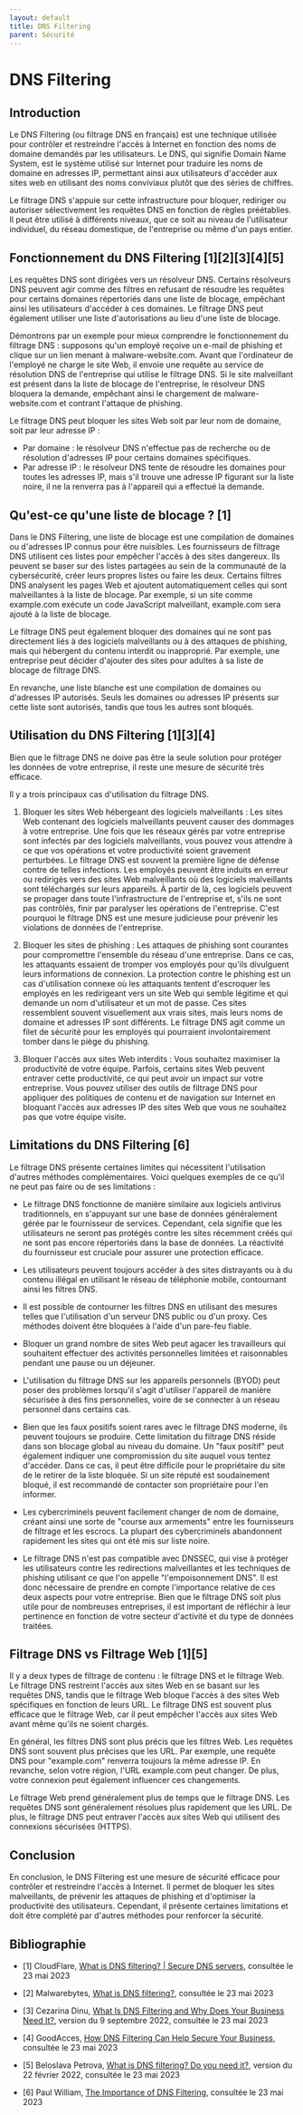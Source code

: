 ```yaml
---
layout: default
title: DNS Filtering
parent: Sécurité
---
```

# DNS Filtering

## Introduction

Le DNS Filtering (ou filtrage DNS en français) est une technique utilisée pour contrôler et restreindre l'accès à Internet en fonction des noms de domaine demandés par les utilisateurs. Le DNS, qui signifie Domain Name System, est le système utilisé sur Internet pour traduire les noms de domaine en adresses IP, permettant ainsi aux utilisateurs d'accéder aux sites web en utilisant des noms conviviaux plutôt que des séries de chiffres.

Le filtrage DNS s'appuie sur cette infrastructure pour bloquer, rediriger ou autoriser sélectivement les requêtes DNS en fonction de règles préétablies. Il peut être utilisé à différents niveaux, que ce soit au niveau de l'utilisateur individuel, du réseau domestique, de l'entreprise ou même d'un pays entier.

## Fonctionnement du DNS Filtering [1][2][3][4][5] 

Les requêtes DNS sont dirigées vers un résolveur DNS. Certains résolveurs DNS peuvent agir comme des filtres en refusant de résoudre les requêtes pour certains domaines répertoriés dans une liste de blocage, empêchant ainsi les utilisateurs d'accéder à ces domaines. Le filtrage DNS peut également utiliser une liste d'autorisations au lieu d'une liste de blocage.

Démontrons par un exemple pour mieux comprendre le fonctionnement du filtrage DNS : supposons qu'un employé reçoive un e-mail de phishing et clique sur un lien menant à malware-website.com. Avant que l'ordinateur de l'employé ne charge le site Web, il envoie une requête au service de résolution DNS de l'entreprise qui utilise le filtrage DNS. Si le site malveillant est présent dans la liste de blocage de l'entreprise, le résolveur DNS bloquera la demande, empêchant ainsi le chargement de malware-website.com et contrant l'attaque de phishing.

Le filtrage DNS peut bloquer les sites Web soit par leur nom de domaine, soit par leur adresse IP :

* Par domaine : le résolveur DNS n'effectue pas de recherche ou de résolution d'adresses IP pour certains domaines spécifiques.
* Par adresse IP : le résolveur DNS tente de résoudre les domaines pour toutes les adresses IP, mais s'il trouve une adresse IP figurant sur la liste noire, il ne la renverra pas à l'appareil qui a effectué la demande.

## Qu'est-ce qu'une liste de blocage ? [1]

Dans le DNS Filtering, une liste de blocage est une compilation de domaines ou d'adresses IP connus pour être nuisibles. Les fournisseurs de filtrage DNS utilisent ces listes pour empêcher l'accès à des sites dangereux. Ils peuvent se baser sur des listes partagées au sein de la communauté de la cybersécurité, créer leurs propres listes ou faire les deux. Certains filtres DNS analysent les pages Web et ajoutent automatiquement celles qui sont malveillantes à la liste de blocage. Par exemple, si un site comme example.com exécute un code JavaScript malveillant, example.com sera ajouté à la liste de blocage.

Le filtrage DNS peut également bloquer des domaines qui ne sont pas directement liés à des logiciels malveillants ou à des attaques de phishing, mais qui hébergent du contenu interdit ou inapproprié. Par exemple, une entreprise peut décider d'ajouter des sites pour adultes à sa liste de blocage de filtrage DNS.

En revanche, une liste blanche est une compilation de domaines ou d'adresses IP autorisés. Seuls les domaines ou adresses IP présents sur cette liste sont autorisés, tandis que tous les autres sont bloqués.

## Utilisation du DNS Filtering [1][3][4]

Bien que le filtrage DNS ne doive pas être la seule solution pour protéger les données de votre entreprise, il reste une mesure de sécurité très efficace.

Il y a trois principaux cas d'utilisation du filtrage DNS.

1. Bloquer les sites Web hébergeant des logiciels malveillants :
Les sites Web contenant des logiciels malveillants peuvent causer des dommages à votre entreprise. Une fois que les réseaux gérés par votre entreprise sont infectés par des logiciels malveillants, vous pouvez vous attendre à ce que vos opérations et votre productivité soient gravement perturbées. Le filtrage DNS est souvent la première ligne de défense contre de telles infections.
Les employés peuvent être induits en erreur ou redirigés vers des sites Web malveillants où des logiciels malveillants sont téléchargés sur leurs appareils. À partir de là, ces logiciels peuvent se propager dans toute l'infrastructure de l'entreprise et, s'ils ne sont pas contrôlés, finir par paralyser les opérations de l'entreprise. C'est pourquoi le filtrage DNS est une mesure judicieuse pour prévenir les violations de données de l'entreprise.

2. Bloquer les sites de phishing :
Les attaques de phishing sont courantes pour compromettre l'ensemble du réseau d'une entreprise. Dans ce cas, les attaquants essaient de tromper vos employés pour qu'ils divulguent leurs informations de connexion. La protection contre le phishing est un cas d'utilisation connexe où les attaquants tentent d'escroquer les employés en les redirigeant vers un site Web qui semble légitime et qui demande un nom d'utilisateur et un mot de passe. Ces sites ressemblent souvent visuellement aux vrais sites, mais leurs noms de domaine et adresses IP sont différents.
Le filtrage DNS agit comme un filet de sécurité pour les employés qui pourraient involontairement tomber dans le piège du phishing.

3. Bloquer l'accès aux sites Web interdits :
Vous souhaitez maximiser la productivité de votre équipe. Parfois, certains sites Web peuvent entraver cette productivité, ce qui peut avoir un impact sur votre entreprise. Vous pouvez utiliser des outils de filtrage DNS pour appliquer des politiques de contenu et de navigation sur Internet en bloquant l'accès aux adresses IP des sites Web que vous ne souhaitez pas que votre équipe visite.

## Limitations du DNS Filtering [6]

Le filtrage DNS présente certaines limites qui nécessitent l'utilisation d'autres méthodes complémentaires. Voici quelques exemples de ce qu'il ne peut pas faire ou de ses limitations :

* Le filtrage DNS fonctionne de manière similaire aux logiciels antivirus traditionnels, en s'appuyant sur une base de données généralement gérée par le fournisseur de services. Cependant, cela signifie que les utilisateurs ne seront pas protégés contre les sites récemment créés qui ne sont pas encore répertoriés dans la base de données. La réactivité du fournisseur est cruciale pour assurer une protection efficace.

* Les utilisateurs peuvent toujours accéder à des sites distrayants ou à du contenu illégal en utilisant le réseau de téléphonie mobile, contournant ainsi les filtres DNS.

* Il est possible de contourner les filtres DNS en utilisant des mesures telles que l'utilisation d'un serveur DNS public ou d'un proxy. Ces méthodes doivent être bloquées à l'aide d'un pare-feu fiable.

* Bloquer un grand nombre de sites Web peut agacer les travailleurs qui souhaitent effectuer des activités personnelles limitées et raisonnables pendant une pause ou un déjeuner.

* L'utilisation du filtrage DNS sur les appareils personnels (BYOD) peut poser des problèmes lorsqu'il s'agit d'utiliser l'appareil de manière sécurisée à des fins personnelles, voire de se connecter à un réseau personnel dans certains cas.

* Bien que les faux positifs soient rares avec le filtrage DNS moderne, ils peuvent toujours se produire. Cette limitation du filtrage DNS réside dans son blocage global au niveau du domaine. Un "faux positif" peut également indiquer une compromission du site auquel vous tentez d'accéder. Dans ce cas, il peut être difficile pour le propriétaire du site de le retirer de la liste bloquée. Si un site réputé est soudainement bloqué, il est recommandé de contacter son propriétaire pour l'en informer.

* Les cybercriminels peuvent facilement changer de nom de domaine, créant ainsi une sorte de "course aux armements" entre les fournisseurs de filtrage et les escrocs. La plupart des cybercriminels abandonnent rapidement les sites qui ont été mis sur liste noire.

* Le filtrage DNS n'est pas compatible avec DNSSEC, qui vise à protéger les utilisateurs contre les redirections malveillantes et les techniques de phishing utilisant ce que l'on appelle "l'empoisonnement DNS". Il est donc nécessaire de prendre en compte l'importance relative de ces deux aspects pour votre entreprise. Bien que le filtrage DNS soit plus utile pour de nombreuses entreprises, il est important de réfléchir à leur pertinence en fonction de votre secteur d'activité et du type de données traitées.

## Filtrage DNS vs Filtrage Web [1][5]

Il y a deux types de filtrage de contenu : le filtrage DNS et le filtrage Web. Le filtrage DNS restreint l'accès aux sites Web en se basant sur les requêtes DNS, tandis que le filtrage Web bloque l'accès à des sites Web spécifiques en fonction de leurs URL. Le filtrage DNS est souvent plus efficace que le filtrage Web, car il peut empêcher l'accès aux sites Web avant même qu'ils ne soient chargés.

En général, les filtres DNS sont plus précis que les filtres Web. Les requêtes DNS sont souvent plus précises que les URL. Par exemple, une requête DNS pour "example.com" renverra toujours la même adresse IP. En revanche, selon votre région, l'URL example.com peut changer. De plus, votre connexion peut également influencer ces changements.

Le filtrage Web prend généralement plus de temps que le filtrage DNS. Les requêtes DNS sont généralement résolues plus rapidement que les URL. De plus, le filtrage DNS peut entraver l'accès aux sites Web qui utilisent des connexions sécurisées (HTTPS).

## Conclusion

En conclusion, le DNS Filtering est une mesure de sécurité efficace pour contrôler et restreindre l'accès à Internet. Il permet de bloquer les sites malveillants, de prévenir les attaques de phishing et d'optimiser la productivité des utilisateurs. Cependant, il présente certaines limitations et doit être complété par d'autres méthodes pour renforcer la sécurité.

## Bibliographie

* [1] CloudFlare, [What is DNS filtering? | Secure DNS servers](https://www.cloudflare.com/learning/access-management/what-is-dns-filtering/), consultée le 23 mai 2023

* [2] Malwarebytes, [What is DNS filtering?](https://www.malwarebytes.com/cybersecurity/business/what-is-dns-filtering), consultée le 23 mai 2023

* [3] Cezarina Dinu, [What Is DNS Filtering and Why Does Your Business Need It?](https://heimdalsecurity.com/blog/dns-filtering/), version du 9 septembre 2022, consultée le 23 mai 2023

* [4] GoodAcces, [How DNS Filtering Can Help Secure Your Business](https://www.goodaccess.com/dns-filtering-explained-how-it-works-and-its-usage), consultée le 23 mai 2023

* [5] Beloslava Petrova, [What is DNS filtering? Do you need it?](https://www.cloudns.net/blog/what-is-dns-filtering-do-you-need-it/), version du 22 février 2022, consultée le 23 mai 2023

* [6] Paul William, [The Importance of DNS Filtering](https://www.appliedi.net/blog/the-importance-of-dns-filtering/), consultée le 23 mai 2023